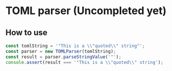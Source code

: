 # TOML parser (Uncompleted yet)

## How to use

```javascript
const tomlString = '"This is a \\"quoted\\" string"';
const parser = new TOMLParser(tomlString);
const result = parser.parseStringValue('"');
console.assert(result === '"This is a \\"quoted\\" string');
```
